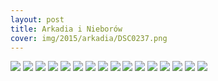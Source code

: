 ```yaml
---
layout: post
title: Arkadia i Nieborów
cover: img/2015/arkadia/DSC0237.png
---
```

<img src="/img/2015/arkadia/DSC0237.png">

<img src="/img/2015/arkadia/DSC0171.png">
<img src="/img/2015/arkadia/DSC0173.png">
<img src="/img/2015/arkadia/DSC0181.png">
<img src="/img/2015/arkadia/DSC0190.png">
<img src="/img/2015/arkadia/DSC0197.png">
<img src="/img/2015/arkadia/DSC0209.png">
<img src="/img/2015/arkadia/DSC0212.png">
<img src="/img/2015/arkadia/DSC0229.png">
<img src="/img/2015/arkadia/DSC0241.png">
<img src="/img/2015/arkadia/DSC0242.png">
<img src="/img/2015/arkadia/DSC0244.png">
<img src="/img/2015/arkadia/DSC0250.png">
<img src="/img/2015/arkadia/DSC0256.png">
<img src="/img/2015/arkadia/DSC0259.png">
<img src="/img/2015/arkadia/DSC0263.png">


<div class="fb-comments" data-href="http://emilkape.github.io/Arkadia-2015" data-numposts="5" data-width="100%"></div>
